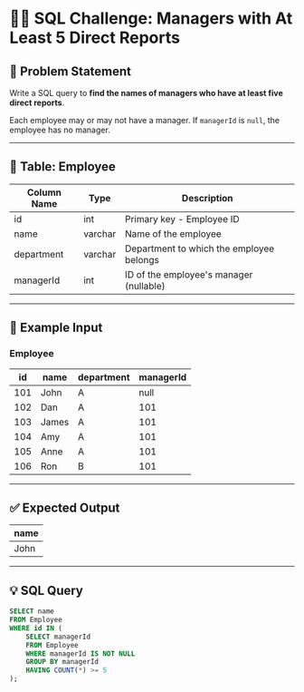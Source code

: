 # 🧑‍💼 SQL Challenge: Managers with At Least 5 Direct Reports

## 📄 Problem Statement

Write a SQL query to **find the names of managers who have at least five direct reports**.

Each employee may or may not have a manager. If `managerId` is `null`, the employee has no manager.

---

## 🧮 Table: Employee

| Column Name | Type    | Description                              |
|-------------|---------|------------------------------------------|
| id          | int     | Primary key - Employee ID                |
| name        | varchar | Name of the employee                     |
| department  | varchar | Department to which the employee belongs |
| managerId   | int     | ID of the employee's manager (nullable)  |

---

## 🧪 Example Input

### Employee

| id  | name  | department | managerId |
|-----|-------|------------|-----------|
| 101 | John  | A          | null      |
| 102 | Dan   | A          | 101       |
| 103 | James | A          | 101       |
| 104 | Amy   | A          | 101       |
| 105 | Anne  | A          | 101       |
| 106 | Ron   | B          | 101       |

---

## ✅ Expected Output

| name |
|------|
| John |

---

## 💡 SQL Query

```sql
SELECT name
FROM Employee
WHERE id IN (
    SELECT managerId
    FROM Employee
    WHERE managerId IS NOT NULL
    GROUP BY managerId
    HAVING COUNT(*) >= 5
);
